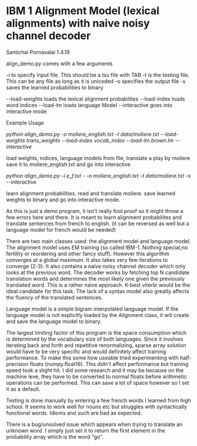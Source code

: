 # IBM 1 Alignment Model (lexical alignments) with naive noisy channel decoder
Santichai Pornavalai
1.4.19




align_demo.py comes with a few arguments


-i  to specify input file. This should be a tsv file with
 <ENGLISH SENTENCE> TAB <FOREIGN SENTENCE>
-t is the testing file. This can be any file as long as it is unicoded
-o specifies the output file
-s  saves the learned probabilities to binary

--load-weights    loads the lexical alignment probabilites
--load-index       loads word indices 
--load-lm           loads language Model
--interactive       goes into interactive mode

Example Usage

*python align_demo.py -o moliere_english.txt  -t data/moliere.txt  --load-weights trans_weights --load-index vocab_index --load-lm brown.lm --interactive*

load weights, indices, language models from file, translate a play by moliere save it to moliere_english.txt and go into interactive

*python align_demo.py -i e_f.txt - -o moliere_english.txt  -t data/moliere.txt  -s --interactive*

learn alignment probabilities. read and translate moliere. save learned weights to binary and go into interactive mode. 
    
    
    
As this is just a demo program, it isn't really fool proof so it might throw a few
errors here and there. It is meant to learn alignment probabilites and translate 
sentences from french to english. (it can be reversed as well but a language model for french
would be needed)

There are two main classes used: the alignment model and language model. 
The alignment model uses EM training (so called IBM-1. Nothing special,no fertility
or reordering and other fancy stuff). However this algorithm converges at a global maximum. It also
takes very few iterations to converge (2-3).
It also contains a naive noisy channel decoder which only looks at the previous word.
The decoder works by fetching top N candidate translation words and determines the most 
likely one given the previously translated word. This is a rather naive approach. K-best
viterbi would be the ideal candidate for this task. The lack of a syntax model also greatly affects the
fluency of the translated sentences.

Language model is a simple bigram interpolated language model.
If the language model is not explicitly loaded by the Alignment class, it will create and save the language
model to binary. 

The largest limiting factor of this program is the space consumption which is determined by the vocabulary
size of both languages. Since it involves iterating back and forth and repetitive renormalizing, sparse
array solution would have to be very specific and would definitely affect training performance. To make this
some how useable tried experimenting with half-precision floats (numpy.float16). This didn't affect performance
but training speed took a slight hit. I did some research and it may be because on 
the machine leve, they have to be converted to normal floats before arithmetic operations can be performed.
This can save a lot of space however so I set it as a default. 

Testing is done manually by entering a few french words I learned from high school. It seems to work well
for nouns etc but struggles with syntactically functional words. Idioms and such are bad as expected.

There is a bug/unsolved issue which appears when trying to translate an unknown word. I simply just set it
to return the first element in the probability array which is the word "go". 

